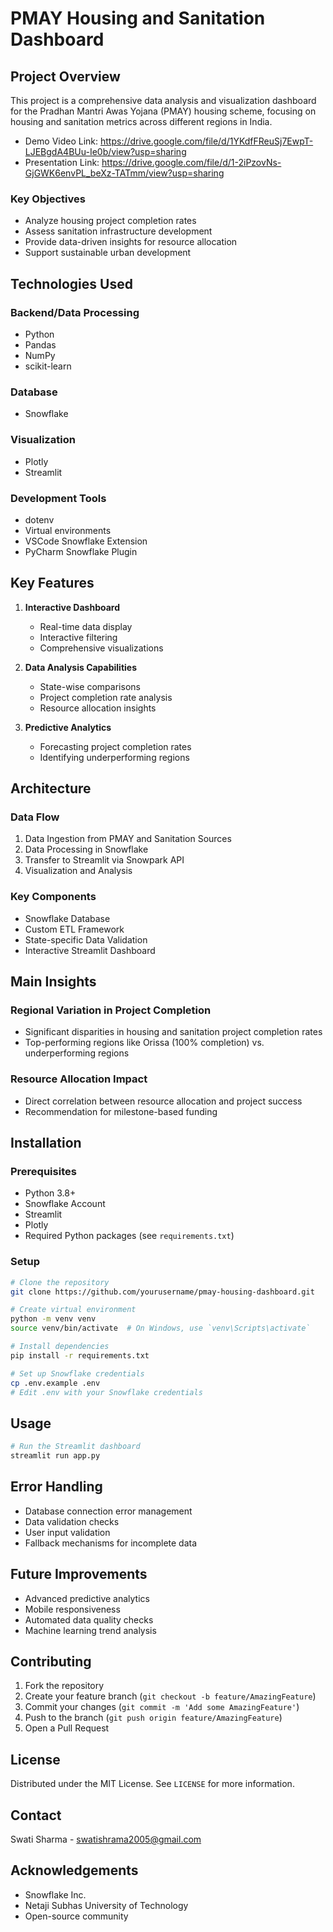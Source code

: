 # PMAY Housing and Sanitation Dashboard

## Project Overview

This project is a comprehensive data analysis and visualization dashboard for the Pradhan Mantri Awas Yojana (PMAY) housing scheme, focusing on housing and sanitation metrics across different regions in India.

- Demo Video Link: https://drive.google.com/file/d/1YKdfFReuSj7EwpT-LJEBgdA4BUu-Ie0b/view?usp=sharing
- Presentation Link: https://drive.google.com/file/d/1-2iPzovNs-GjGWK6envPL_beXz-TATmm/view?usp=sharing

### Key Objectives

- Analyze housing project completion rates
- Assess sanitation infrastructure development
- Provide data-driven insights for resource allocation
- Support sustainable urban development

## Technologies Used

### Backend/Data Processing
- Python
- Pandas
- NumPy
- scikit-learn

### Database
- Snowflake

### Visualization
- Plotly
- Streamlit

### Development Tools
- dotenv
- Virtual environments
- VSCode Snowflake Extension
- PyCharm Snowflake Plugin

## Key Features

1. **Interactive Dashboard**
   - Real-time data display
   - Interactive filtering
   - Comprehensive visualizations

2. **Data Analysis Capabilities**
   - State-wise comparisons
   - Project completion rate analysis
   - Resource allocation insights

3. **Predictive Analytics**
   - Forecasting project completion rates
   - Identifying underperforming regions

## Architecture

### Data Flow
1. Data Ingestion from PMAY and Sanitation Sources
2. Data Processing in Snowflake
3. Transfer to Streamlit via Snowpark API
4. Visualization and Analysis

### Key Components
- Snowflake Database
- Custom ETL Framework
- State-specific Data Validation
- Interactive Streamlit Dashboard

## Main Insights

### Regional Variation in Project Completion
- Significant disparities in housing and sanitation project completion rates
- Top-performing regions like Orissa (100% completion) vs. underperforming regions

### Resource Allocation Impact
- Direct correlation between resource allocation and project success
- Recommendation for milestone-based funding

## Installation

### Prerequisites
- Python 3.8+
- Snowflake Account
- Streamlit
- Plotly
- Required Python packages (see `requirements.txt`)

### Setup
```bash
# Clone the repository
git clone https://github.com/yourusername/pmay-housing-dashboard.git

# Create virtual environment
python -m venv venv
source venv/bin/activate  # On Windows, use `venv\Scripts\activate`

# Install dependencies
pip install -r requirements.txt

# Set up Snowflake credentials
cp .env.example .env
# Edit .env with your Snowflake credentials
```

## Usage

```bash
# Run the Streamlit dashboard
streamlit run app.py
```

## Error Handling

- Database connection error management
- Data validation checks
- User input validation
- Fallback mechanisms for incomplete data

## Future Improvements

- Advanced predictive analytics
- Mobile responsiveness
- Automated data quality checks
- Machine learning trend analysis

## Contributing

1. Fork the repository
2. Create your feature branch (`git checkout -b feature/AmazingFeature`)
3. Commit your changes (`git commit -m 'Add some AmazingFeature'`)
4. Push to the branch (`git push origin feature/AmazingFeature`)
5. Open a Pull Request

## License

Distributed under the MIT License. See `LICENSE` for more information.

## Contact

Swati Sharma - swatishrama2005@gmail.com

## Acknowledgements

- Snowflake Inc.
- Netaji Subhas University of Technology
- Open-source community
